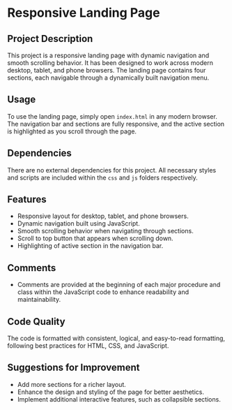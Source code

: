 # Responsive Landing Page

## Project Description
This project is a responsive landing page with dynamic navigation and smooth scrolling behavior. It has been designed to work across modern desktop, tablet, and phone browsers. The landing page contains four sections, each navigable through a dynamically built navigation menu.

## Usage
To use the landing page, simply open `index.html` in any modern browser. The navigation bar and sections are fully responsive, and the active section is highlighted as you scroll through the page.

## Dependencies
There are no external dependencies for this project. All necessary styles and scripts are included within the `css` and `js` folders respectively.

## Features
- Responsive layout for desktop, tablet, and phone browsers.
- Dynamic navigation built using JavaScript.
- Smooth scrolling behavior when navigating through sections.
- Scroll to top button that appears when scrolling down.
- Highlighting of active section in the navigation bar.

## Comments
- Comments are provided at the beginning of each major procedure and class within the JavaScript code to enhance readability and maintainability.

## Code Quality
The code is formatted with consistent, logical, and easy-to-read formatting, following best practices for HTML, CSS, and JavaScript.

## Suggestions for Improvement
- Add more sections for a richer layout.
- Enhance the design and styling of the page for better aesthetics.
- Implement additional interactive features, such as collapsible sections.

